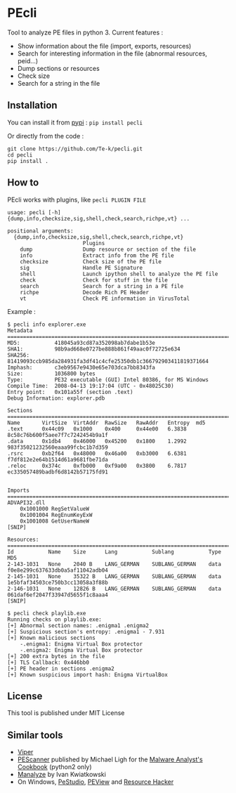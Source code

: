 # PEcli

Tool to analyze PE files in python 3. Current features :
* Show information about the file (import, exports, resources)
* Search for interesting information in the file (abnormal resources, peid...)
* Dump sections or resources
* Check size
* Search for a string in the file

## Installation

You can install it from [pypi](https://pypi.org/project/pecli/) : `pip install pecli`

Or directly from the code :
```
git clone https://github.com/Te-k/pecli.git
cd pecli
pip install .
```

## How to

PEcli works with plugins, like `pecli PLUGIN FILE`

```
usage: pecli [-h] {dump,info,checksize,sig,shell,check,search,richpe,vt} ...

positional arguments:
  {dump,info,checksize,sig,shell,check,search,richpe,vt}
                        Plugins
    dump                Dump resource or section of the file
    info                Extract info from the PE file
    checksize           Check size of the PE file
    sig                 Handle PE Signature
    shell               Launch ipython shell to analyze the PE file
    check               Check for stuff in the file
    search              Search for a string in a PE file
    richpe              Decode Rich PE Header
    vt                  Check PE information in VirusTotal
```

Example :
```
$ pecli info explorer.exe
Metadata
================================================================================
MD5:           418045a93cd87a352098ab7dabe1b53e
SHA1:          98b9ad668e0727be888b861f49aac0f72725e634
SHA256:        81419093ccb985da284931fa3df41c4cfe25350db1c366792903411819371664
Imphash:       c3eb9567e9430e65e703dca7bb8343fa
Size:          1036800 bytes
Type:          PE32 executable (GUI) Intel 80386, for MS Windows
Compile Time:  2008-04-13 19:17:04 (UTC - 0x48025C30)
Entry point:   0x101a55f (section .text)
Debug Information: explorer.pdb

Sections
================================================================================
Name       VirtSize  VirtAddr  RawSize   RawAddr   Entropy  md5
.text      0x44c09   0x1000    0x400     0x44e00   6.3838   8c58c76b600f5aee7f7c7242454b9a1f
.data      0x1db4    0x46000   0x45200   0x1800    1.2992   983f35021232560eaaa99fcbc1b7d359
.rsrc      0xb2f64   0x48000   0x46a00   0xb3000   6.6381   f7df812e2e64b1514d61a9681fbe71da
.reloc     0x374c    0xfb000   0xf9a00   0x3800    6.7817   ec335057489badbf6d8142b57175fd91


Imports
================================================================================
ADVAPI32.dll
	0x1001000 RegSetValueW
	0x1001004 RegEnumKeyExW
	0x1001008 GetUserNameW
[SNIP]

Resources:
================================================================================
Id           Name    Size      Lang           Sublang           Type           MD5
2-143-1031   None    2040 B    LANG_GERMAN    SUBLANG_GERMAN    data           f0e8e299c637633db0a5af11042adb04
2-145-1031   None    35322 B   LANG_GERMAN    SUBLANG_GERMAN    data           1e5bfaf34503ce750b3cc13058a3f88b
2-146-1031   None    12826 B   LANG_GERMAN    SUBLANG_GERMAN    data           061daf6ef2047f33947d5655f1c8aaa4
[SNIP]
```

```
$ pecli check playlib.exe
Running checks on playlib.exe:
[+] Abnormal section names: .enigma1 .enigma2
[+] Suspicious section's entropy: .enigma1 - 7.931
[+] Known malicious sections
	-.enigma1: Enigma Virtual Box protector
	-.enigma2: Enigma Virtual Box protector
[+] 200 extra bytes in the file
[+] TLS Callback: 0x446bb0
[+] PE header in sections .enigma2
[+] Known suspicious import hash: Enigma VirtualBox
```

## License

This tool is published under MIT License

## Similar tools

* [Viper](https://viper.li/)
* [PEScanner](https://github.com/Te-k/analyst-scripts/blob/master/pe/pescanner.py) published by Michael Ligh for the [Malware Analyst's Cookbook](https://www.wiley.com/en-us/Malware+Analyst%27s+Cookbook+and+DVD%3A+Tools+and+Techniques+for+Fighting+Malicious+Code-p-9780470613030) (python2 only)
* [Manalyze](https://github.com/JusticeRage/Manalyze) by Ivan Kwiatkowski
* On Windows, [PeStudio](https://www.winitor.com/), [PEView](http://wjradburn.com/software/) and [Resource Hacker](http://www.angusj.com/resourcehacker/)
